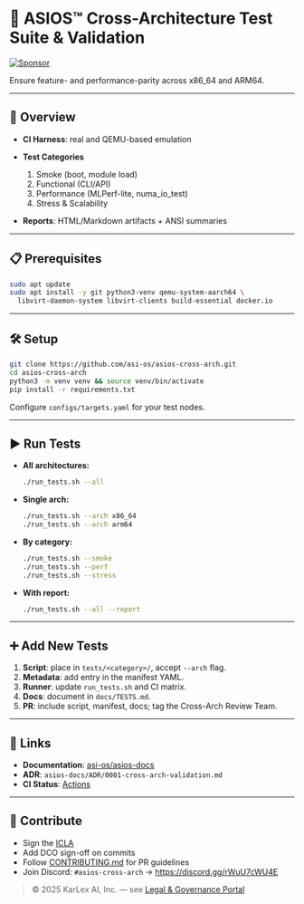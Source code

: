 
# 🧪 ASIOS™ Cross-Architecture Test Suite & Validation
[![Sponsor](https://img.shields.io/github/sponsors/asi-os?label=Sponsor&logo=github)](https://github.com/sponsors/asi-os)

Ensure feature- and performance-parity across x86_64 and ARM64.

---

## 🚀 Overview

- **CI Harness**: real and QEMU-based emulation  
- **Test Categories**  
  1. Smoke (boot, module load)  
  2. Functional (CLI/API)  
  3. Performance (MLPerf-lite, numa_io_test)  
  4. Stress & Scalability  

- **Reports**: HTML/Markdown artifacts + ANSI summaries  

---

## 📋 Prerequisites

```bash
sudo apt update
sudo apt install -y git python3-venv qemu-system-aarch64 \
  libvirt-daemon-system libvirt-clients build-essential docker.io
```

---

## 🛠️ Setup

```bash
git clone https://github.com/asi-os/asios-cross-arch.git
cd asios-cross-arch
python3 -m venv venv && source venv/bin/activate
pip install -r requirements.txt
```

Configure `configs/targets.yaml` for your test nodes.

---

## ▶️ Run Tests

- **All architectures:**  
  ```bash
  ./run_tests.sh --all
  ```
- **Single arch:**  
  ```bash
  ./run_tests.sh --arch x86_64
  ./run_tests.sh --arch arm64
  ```
- **By category:**  
  ```bash
  ./run_tests.sh --smoke
  ./run_tests.sh --perf
  ./run_tests.sh --stress
  ```
- **With report:**  
  ```bash
  ./run_tests.sh --all --report
  ```

---

## ➕ Add New Tests

1. **Script**: place in `tests/<category>/`, accept `--arch` flag.  
2. **Metadata**: add entry in the manifest YAML.  
3. **Runner**: update `run_tests.sh` and CI matrix.  
4. **Docs**: document in `docs/TESTS.md`.  
5. **PR**: include script, manifest, docs; tag the Cross-Arch Review Team.

---

## 📖 Links

- **Documentation**: [asi-os/asios-docs](https://github.com/asi-os/asios-docs)  
- **ADR**: `asios-docs/ADR/0001-cross-arch-validation.md`  
- **CI Status**: [Actions](https://github.com/asi-os/asios-cross-arch/actions)  

---

## 🤝 Contribute

- Sign the [ICLA](https://github.com/asi-os/asios-legal/blob/main/ICLA.md)  
- Add DCO sign-off on commits  
- Follow [CONTRIBUTING.md](https://github.com/asi-os/.github/blob/main/CONTRIBUTING.md) for PR guidelines  
- Join Discord: `#asios-cross-arch` → <https://discord.gg/rWuU7cWU4E>  

> © 2025 KarLex AI, Inc. — see [Legal & Governance Portal](https://asios.ai/legal)  
